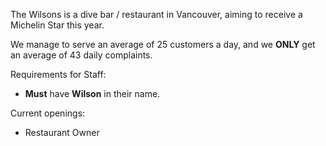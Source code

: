 The Wilsons is a dive bar / restaurant in Vancouver, aiming to receive a Michelin Star this year.

We manage to serve an average of 25 customers a day, and we **ONLY** get an average of 43 daily complaints.

Requirements for Staff:

- **Must** have **Wilson** in their name.

Current openings:

- Restaurant Owner
